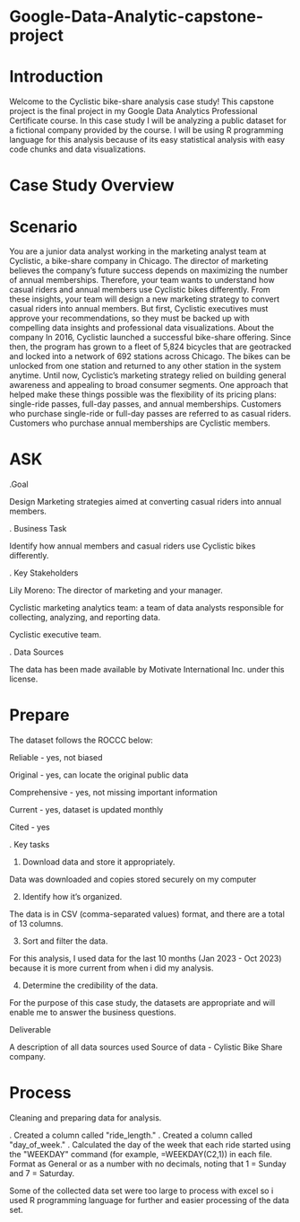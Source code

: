 # Google-Data-Analytic-capstone-project
# Introduction

Welcome to the Cyclistic bike-share analysis case study! This capstone project is the final project in my Google Data Analytics Professional Certificate course. In this case study I will be analyzing a public dataset for a fictional company provided by the course. I will be using R programming language for this analysis because of its easy statistical analysis with easy code chunks and data visualizations.

# Case Study Overview
#  Scenario
You are a junior data analyst working in the marketing analyst team at Cyclistic, a bike-share company in Chicago. The director of marketing believes the company’s future success depends on maximizing the number of annual memberships. Therefore, your team wants to understand how casual riders and annual members use Cyclistic bikes differently. From these insights, your team will design a new marketing strategy to convert casual riders into annual members. But first, Cyclistic executives must approve your recommendations, so they must be backed up with compelling data insights and professional data visualizations.
About the company
In 2016, Cyclistic launched a successful bike-share offering. Since then, the program has grown to a fleet of 5,824 bicycles that are geotracked and locked into a network of 692 stations across Chicago. The bikes can be unlocked from one station and returned to any other station in the system anytime.
Until now, Cyclistic’s marketing strategy relied on building general awareness and appealing to broad consumer segments. One approach that helped make these things possible was the flexibility of its pricing plans: single-ride passes, full-day passes, and annual memberships. Customers who purchase single-ride or full-day passes are referred to as casual riders. Customers who purchase annual memberships are Cyclistic members.
# ASK

.Goal

Design Marketing strategies aimed at converting casual riders into annual members.

. Business Task

Identify how annual members and casual riders use Cyclistic bikes differently.

. Key Stakeholders

Lily Moreno: The director of marketing and your manager.

Cyclistic marketing analytics team: a team of data analysts responsible for collecting, analyzing, and reporting data.

Cyclistic executive team.

. Data Sources

The data has been made available by Motivate International Inc. under this license.
# Prepare
The dataset follows the ROCCC  below:

Reliable - yes, not biased

Original - yes, can locate the original public data

Comprehensive - yes, not missing important information

Current - yes, dataset is updated monthly

Cited - yes

. Key tasks

1. Download data and store it appropriately.
 
Data was downloaded and copies stored securely on my computer 

2. Identify how it’s organized.
 
The data is in CSV (comma-separated values) format, and there are a total of 13 columns.

3. Sort and filter the data.
 
 For this analysis, I used data for the last 10 months (Jan 2023 - Oct 2023) because it is more current from when i did my analysis.

4. Determine the credibility of the data.

For the purpose of this case study, the datasets are appropriate and will enable me to answer the business questions. 

Deliverable

A description of all data sources used
Source of data - Cylistic Bike Share company.

# Process
Cleaning and preparing data for analysis.

. Created a column called "ride_length."
. Created a column called "day_of_week."
. Calculated the day of the week that each ride started using the "WEEKDAY" command (for example, =WEEKDAY(C2,1)) in each file. Format as General or as a number with no decimals, noting that 1 = Sunday and 7 = Saturday.

Some of the collected data set were too large to process with excel so i used R programming language for further and easier processing of the data set.
